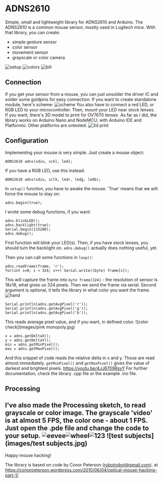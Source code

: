 # ADNS2610
Simple, small and lightweight library for ADNS2610 and Arduino. 
The ADNS2610 is a common mouse sensor, mostly used in Logitech mice. With that library, you can create:
- simple gesture sensor
- color sensor
- movement sensor
- grayscale or color camera

![setup](images/setup.jpg)
![colors](images/colors.gif)
![bill](images/rzeczpospolitapolska.gif)

## Connection
If you get your sensor from a mouse, you can just unsolder the driver IC and solder some goldpins for easy connection. If you want to create standalone module, here's scheme:
![scheme](images/scheme.jpg)
You also have to connect a red LED, or RGB LED to your microcontroller. Then, mount your LED near stock lenses. If you want, there's 3D model to print for OV7670 lenses.
As far as I did, the library works on Arduino Nano and NodeMCU, with Arduino IDE and Platformio. Other platforms are untested.
![3d print](images/3dprint.jpg)
## Configuration
Implementing your mouse is very simple. Just create a mouse object:
```
ADNS2610 adns(sdio, sckl, led);
```
If you have a RGB LED, use this instead:
```
ADNS2610 adns(sdio, sclk, ledr, ledg, ledb);
```
In `setup()` function, you have to awake the mouse. 'True' means that we will force the mouse to stay on:
```
adns.begin(true);
```
I wrote some debug functions, if you want:
```
adns.blinkLED();
adns.backlight(true);
Serial.begin(115200);
adns.debug();
```
First function will blink your LED(s). Then, if you have stock lenses, you should turn the backlight on. `adns.debug()` actually does nothing useful, yet.

Then you can call some functions in `loop()`:
```
adns.readFrame(frame, 'r');
for(int s=0; s < 324; s++) Serial.write((byte) frame[s]);
```
This will capture the frame into `byte frame[324]` - the resolution of sensor is 18x18, what gives us 324 pixels. Then we send the frame via serial. Second argument is optional, it tells the library in what color you want the frame.
![hand](images/hand.jpg)
```
Serial.println(adns.getAvgPixel('r'));
Serial.println(adns.getAvgPixel('g'));
Serial.println(adns.getAvgPixel('b'));
```
This reads average pixel value, and if you want, in defined color.
![color check](images/pink monopoly.jpg)
```
x = adns.getDeltaX();
y = adns.getDeltaY();
min = adns.getMinPixel();
max = adns.getMaxPixel();
```
And this snippet of code reads the relative delta in x and y. Those are read almost immediately. `getMinPixel()` and `getMaxPixel()` gives the value of darkest and brightest pixels.
https://youtu.be/4JJ6709RsyY
For further documentation, check the library .cpp file or the example .ino file.
## Processing
I've also made the Processing sketch, to read grayscale or color image. The grayscale 'video' is at almost 5 FPS, the color one - about 1 FPS. Just open the .pde file and change the code to your setup.
![eevee](images/eevee.jpg)![wheel](images/wheel.jpg)![123](images/123.jpg)
![test subjects](images/test subjects.jpg)
------------
Happy mouse hacking!

The library is based on code by Conor Peterson (robotrobot@gmail.com), at https://conorpeterson.wordpress.com/2010/06/04/optical-mouse-hacking-part-1/

